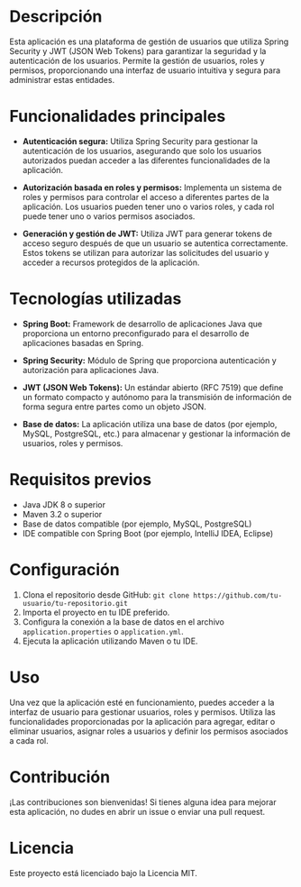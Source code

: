  # Descripción

Esta aplicación es una plataforma de gestión de usuarios que utiliza Spring Security y JWT (JSON Web Tokens) para garantizar la seguridad y la autenticación de los usuarios. Permite la gestión de usuarios, roles y permisos, proporcionando una interfaz de usuario intuitiva y segura para administrar estas entidades.

# Funcionalidades principales

-   **Autenticación segura:** Utiliza Spring Security para gestionar la autenticación de los usuarios, asegurando que solo los usuarios autorizados puedan acceder a las diferentes funcionalidades de la aplicación.
    
-   **Autorización basada en roles y permisos:** Implementa un sistema de roles y permisos para controlar el acceso a diferentes partes de la aplicación. Los usuarios pueden tener uno o varios roles, y cada rol puede tener uno o varios permisos asociados.
    
-   **Generación y gestión de JWT:** Utiliza JWT para generar tokens de acceso seguro después de que un usuario se autentica correctamente. Estos tokens se utilizan para autorizar las solicitudes del usuario y acceder a recursos protegidos de la aplicación.
    

# Tecnologías utilizadas

-   **Spring Boot:** Framework de desarrollo de aplicaciones Java que proporciona un entorno preconfigurado para el desarrollo de aplicaciones basadas en Spring.
    
-   **Spring Security:** Módulo de Spring que proporciona autenticación y autorización para aplicaciones Java.
    
-   **JWT (JSON Web Tokens):** Un estándar abierto (RFC 7519) que define un formato compacto y autónomo para la transmisión de información de forma segura entre partes como un objeto JSON.
    
-   **Base de datos:** La aplicación utiliza una base de datos (por ejemplo, MySQL, PostgreSQL, etc.) para almacenar y gestionar la información de usuarios, roles y permisos.
    

# Requisitos previos

-   Java JDK 8 o superior
-   Maven 3.2 o superior
-   Base de datos compatible (por ejemplo, MySQL, PostgreSQL)
-   IDE compatible con Spring Boot (por ejemplo, IntelliJ IDEA, Eclipse)

# Configuración

1.  Clona el repositorio desde GitHub: `git clone https://github.com/tu-usuario/tu-repositorio.git`
2.  Importa el proyecto en tu IDE preferido.
3.  Configura la conexión a la base de datos en el archivo `application.properties` o `application.yml`.
4.  Ejecuta la aplicación utilizando Maven o tu IDE.

# Uso

Una vez que la aplicación esté en funcionamiento, puedes acceder a la interfaz de usuario para gestionar usuarios, roles y permisos. Utiliza las funcionalidades proporcionadas por la aplicación para agregar, editar o eliminar usuarios, asignar roles a usuarios y definir los permisos asociados a cada rol.

# Contribución

¡Las contribuciones son bienvenidas! Si tienes alguna idea para mejorar esta aplicación, no dudes en abrir un issue o enviar una pull request.

# Licencia

Este proyecto está licenciado bajo la Licencia MIT.
